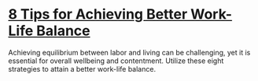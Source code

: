 
# [8 Tips for Achieving Better Work-Life Balance](https://www.mindhaste.com/t/work-life-balance/8-tips-for-achieving-better-work-life-balance-30)

Achieving equilibrium between labor and living can be challenging, yet it is essential for overall wellbeing and contentment. Utilize these eight strategies to attain a better work-life balance.
    